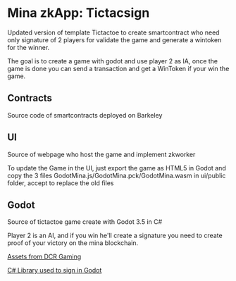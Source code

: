 # Mina zkApp: Tictacsign

Updated version of template Tictactoe to create smartcontract who need only signature of 2 players for validate the game and generate a wintoken for the winner.

The goal is to create a game with godot and use player 2 as IA, once the game is done you can send a transaction and get a WinToken if your win the game.


## Contracts

Source code of smartcontracts deployed on Barkeley

## UI

Source of webpage who host the game and implement zkworker

To update the Game in the UI, just export the game as HTML5 in Godot and copy the 3 files GodotMina.js/GodotMina.pck/GodotMina.wasm in ui/public folder, accept to replace the old files

## Godot

Source of tictactoe game create with Godot 3.5 in C#

Player 2 is an AI, and if you win he'll create a signature you need to create proof of your victory on the mina blockchain. 

[Assets from DCR Gaming](https://dcr-gaming.itch.io/tictactoeassets)

[C# Library used to sign in Godot](https://github.com/youtpout/MinaSignerNet)
